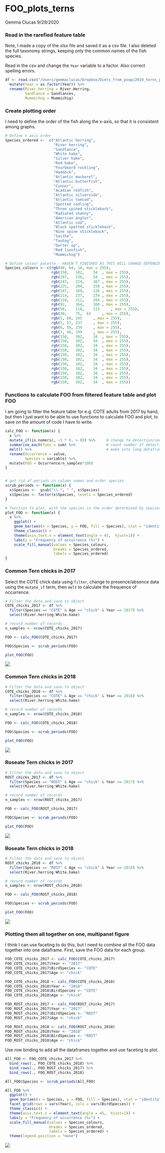 FOO\_plots\_terns
================
Gemma Clucas
9/29/2020

### Read in the rarefied feature table

Note, I made a copy of the xlsx file and saved it as a csv file. I also
deleted the full taxonomy strings, keeping only the common names of the
fish species.

Read in the csv and change the `Year` variable to a factor. Also correct
spelling
errors.

``` r
df <- read.csv("/Users/gemmaclucas/Dropbox/Diets_from_poop/2019_terns_puffins_fecal_data_analysis/MiFish/final_taxonomy_superblast/Terns/Terns_table_rarefied400_withtaxonomyedits.csv", header = TRUE) %>% 
  mutate(Year = as.factor(Year)) %>% 
  rename(River.herring = River.Herring,
         Sandlance = Sandlances,
         Mummichog = Mummichig)
```

### Create plotting order

I need to define the order of the fish along the x-axis, so that it is
consistent among graphs.

``` r
# Define x axis order
Species_ordered <-  c("Atlantic herring",
                      "River herring",
                      "Sandlance",
                      "White hake",
                      "Silver hake",
                      "Red hake",
                      "Fourbeard rockling",
                      "Haddock",
                      "Atlantic mackerel",
                      "Atlantic butterfish",
                      "Cunner",
                      "Acadian redfish",
                      "Atlantic silverside",
                      "Atlantic tomcod",
                      "Spotted codling",
                      "Three spined stickleback",
                      "Radiated shanny",
                      "American angler",
                      "Atlantic cod",
                      "Black spotted stickleback",
                      "Nine spine stickleback",
                      "Saithe",
                      "Tautog",
                      "Darter sp",
                      "Red lionfish",
                      "Mummichog")

# Define colour palette - HAVEN'T FINISHED AS THIS WILL CHANGE DEPENDING ON PLOTTING ORDER
Species_colours <- c(rgb(98, 64, 18, max = 255),
                     rgb(150,   102,    34  , max = 255),
                     rgb(207,   138,    54  , max = 255),
                     rgb(247,   224,    167 , max = 255),
                     rgb(225,   204,    150 , max = 255),
                     rgb(187,   169,    126 , max = 255),
                     rgb(214,   237,    234 , max = 255),
                     rgb(159,   211,    204 , max = 255),
                     rgb(92,    164,    160 , max = 255),
                     rgb(50,    118,    113     , max = 255),
                     rgb(30,    75,  63     , max = 255),
                     rgb(5, 60, 245     , max = 255),
                     rgb(5, 57, 237     , max = 255),
                     rgb(6, 56, 234     , max = 255),
                     rgb(3, 46, 199     , max = 255),
                     rgb(150,   102,    34  , max = 255),
                     rgb(150,   102,    34  , max = 255),
                     rgb(150,   102,    34  , max = 255),
                     rgb(150,   102,    34  , max = 255),
                     rgb(150,   102,    34  , max = 255),
                     rgb(150,   102,    34  , max = 255),
                     rgb(150,   102,    34  , max = 255),
                     rgb(150,   102,    34  , max = 255),
                     rgb(150,   102,    34  , max = 255),
                     rgb(150,   102,    34  , max = 255),
                     rgb(150,   102,    34  , max = 255))
```

### Functions to calculate FOO from filtered feature table and plot FOO

I am going to filter the feature table for e.g. COTE adults from 2017 by
hand, but then I just want to be able to use functions to calculate FOO
and plot, to save on the amount of code I have to write.

``` r
calc_FOO <- function(x) {
  x %>% 
  mutate_if(is.numeric, ~1 * (. > 0)) %>%     # change to detection/non-detection
  summarise_each(funs = sum) %>%              # count number of detections
  melt() %>%                                  # make into long dataframe
  rename(Occurrence = value,
         Species = variable) %>% 
  mutate(FOO = Occurrence/n_samples*100)
}


# get rid of periods in column names and order species
scrub_periods <- function(x) {
  x$Species <-  gsub("\\.", " ", x$Species)
  x$Species <- factor(x$Species, levels = Species_ordered)
}

# function to plot, with the species in the order determined by Species_ordered
plot_FOO <- function(x) {
  x %>% 
    ggplot() +
    geom_bar(aes(x = Species, y = FOO, fill = Species), stat = "identity") +
    theme_classic() +
    theme(axis.text.x = element_text(angle = 45,  hjust=1)) +
    labs(y = "Frequency of occurrence (%)") +
    scale_fill_manual(values = Species_colours,
                      breaks = Species_ordered,
                      labels = Species_ordered)
}
```

### Common Tern chicks in 2017

Select the COTE chick data using `filter`, change to presence/absence
data using the `mutate_if` term, then `melt` to calculate the frequence
of occurrence.

``` r
# Filter the data and save to object
COTE_chicks_2017 <- df %>% 
  filter(Species == "COTE" & Age == "chick" & Year == 2017) %>% 
  select(River.herring:White.hake) 

# record number of records
n_samples <- nrow(COTE_chicks_2017)

FOO <- calc_FOO(COTE_chicks_2017)

FOO$Species <- scrub_periods(FOO)

plot_FOO(FOO)
```

![](FOO_files/figure-gfm/unnamed-chunk-4-1.png)<!-- -->

### Common Tern chicks in 2018

``` r
# Filter the data and save to object
COTE_chicks_2018 <- df %>% 
  filter(Species == "COTE" & Age == "chick" & Year == 2018) %>% 
  select(River.herring:White.hake) 

# record number of records
n_samples <- nrow(COTE_chicks_2018)

FOO <- calc_FOO(COTE_chicks_2018)

FOO$Species <- scrub_periods(FOO)

plot_FOO(FOO)
```

![](FOO_files/figure-gfm/unnamed-chunk-5-1.png)<!-- -->

### Roseate Tern chicks in 2017

``` r
# Filter the data and save to object
ROST_chicks_2017 <- df %>% 
  filter(Species == "ROST" & Age == "chick" & Year == 2017) %>% 
  select(River.herring:White.hake) 

# record number of records
n_samples <- nrow(ROST_chicks_2017)

FOO <- calc_FOO(ROST_chicks_2017)

FOO$Species <- scrub_periods(FOO)

plot_FOO(FOO)
```

![](FOO_files/figure-gfm/unnamed-chunk-6-1.png)<!-- -->

### Roseate Tern chicks in 2018

``` r
# Filter the data and save to object
ROST_chicks_2018 <- df %>% 
  filter(Species == "ROST" & Age == "chick" & Year == 2018) %>% 
  select(River.herring:White.hake) 

# record number of records
n_samples <- nrow(ROST_chicks_2018)

FOO <- calc_FOO(ROST_chicks_2018)

FOO$Species <- scrub_periods(FOO)

plot_FOO(FOO)
```

![](FOO_files/figure-gfm/unnamed-chunk-7-1.png)<!-- -->

### Plotting them all together on one, multipanel figure

I think I can use faceting to do this, but I need to combine all the FOO
data together into one dataframe. First, save the FOO data for each
group.

``` r
FOO_COTE_chicks_2017 <- calc_FOO(COTE_chicks_2017)
FOO_COTE_chicks_2017$Year <- "2017"
FOO_COTE_chicks_2017$BirdSpecies <- "COTE"
FOO_COTE_chicks_2017$Age <- "chick"

FOO_COTE_chicks_2018 <- calc_FOO(COTE_chicks_2018)
FOO_COTE_chicks_2018$Year <- "2018"
FOO_COTE_chicks_2018$BirdSpecies <- "COTE"
FOO_COTE_chicks_2018$Age <- "chick"

FOO_ROST_chicks_2017 <- calc_FOO(ROST_chicks_2017)
FOO_ROST_chicks_2017$Year <- "2017"
FOO_ROST_chicks_2017$BirdSpecies <- "ROST"
FOO_ROST_chicks_2017$Age <- "chick"

FOO_ROST_chicks_2018 <- calc_FOO(ROST_chicks_2018)
FOO_ROST_chicks_2018$Year <- "2018"
FOO_ROST_chicks_2018$BirdSpecies <- "ROST"
FOO_ROST_chicks_2018$Age <- "chick"
```

Use row binding to add all the dataframes together and use faceting to
plot.

``` r
All_FOO <- FOO_COTE_chicks_2017 %>% 
  bind_rows(., FOO_COTE_chicks_2018) %>% 
  bind_rows(., FOO_ROST_chicks_2017) %>% 
  bind_rows(., FOO_ROST_chicks_2018) 

All_FOO$Species <- scrub_periods(All_FOO)

All_FOO %>% 
  ggplot() +
  geom_bar(aes(x = Species, y = FOO, fill = Species), stat = "identity") +
  facet_grid(rows = vars(Year), cols = vars(BirdSpecies)) +
  theme_classic() +
  theme(axis.text.x = element_text(angle = 45,  hjust=1)) +
  labs(y = "Frequency of occurrence (%)") +
  scale_fill_manual(values = Species_colours,
                    breaks = Species_ordered,
                    labels = Species_ordered) +
  theme(legend.position = "none") 
```

![](FOO_files/figure-gfm/unnamed-chunk-9-1.png)<!-- -->
